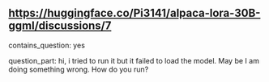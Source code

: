 ## https://huggingface.co/Pi3141/alpaca-lora-30B-ggml/discussions/7

contains_question: yes

question_part: hi, i tried to run it but it failed to load the model. May be I am doing something wrong. How do you run?